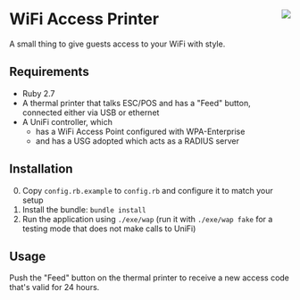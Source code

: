 # WiFi Access Printer <img align="right" src="misc/demo.gif">

A small thing to give guests access to your WiFi with style.

## Requirements

- Ruby 2.7
- A thermal printer that talks ESC/POS and has a "Feed" button, connected either via USB or ethernet
- A UniFi controller, which
  - has a WiFi Access Point configured with WPA-Enterprise
  - and has a USG adopted which acts as a RADIUS server

## Installation

0. Copy `config.rb.example` to `config.rb` and configure it to match your setup
1. Install the bundle: `bundle install`
2. Run the application using `./exe/wap` (run it with `./exe/wap fake` for a testing mode that does not make calls to UniFi)

## Usage

Push the "Feed" button on the thermal printer to receive a new access code that's valid for 24 hours.
